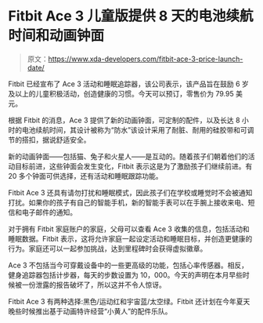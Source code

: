 # Fitbit Ace 3 儿童版提供 8 天的电池续航时间和动画钟面

> 原文：<https://www.xda-developers.com/fitbit-ace-3-price-launch-date/>

Fitbit 已经宣布了 Ace 3 活动和睡眠追踪器，该公司表示，该产品旨在鼓励 6 岁及以上的儿童积极活动，创造健康的习惯。今天可以预订，零售价为 79.95 美元。

根据 Fitbit 的消息，Ace 3 提供了新的动画钟面，可定制的配件，以及长达 8 小时的电池续航时间，其设计被称为“防水”该设计采用了耐脏、耐用的硅胶带和可调节的搭扣，据说舒适安全。

新的动画钟面——包括猫、兔子和火星人——是互动的。随着孩子们朝着他们的活动目标前进，这些钟面会发生变化，Fitbit 表示这是为了激励孩子们继续前进。有 20 多个钟面可供选择，还有活动和睡眠跟踪功能。

Fitbit Ace 3 还具有请勿打扰和睡眠模式，因此孩子们在学校或睡觉时不会被通知打扰。如果你的孩子有自己的智能手机，新的智能手表可以在手腕上接收来电、短信和电子邮件的通知。

对于拥有 Fitbit 家庭账户的家庭，父母可以查看 Ace 3 收集的信息，包括活动和睡眠数据。Fitbit 表示，这将允许家庭一起设定活动和睡眠目标，并创造更健康的行为。家庭还可以一起参加挑战，达到里程碑时会获得虚拟徽章。

Ace 3 不包括当今可穿戴设备中的一些更高级的功能，包括心率传感器。相反，健身追踪器包括计步器，每天的步数设置为 10，000。今天的声明在本月早些时候被一份泄露的报告破坏了，所以这并不令人惊讶。

Fitbit Ace 3 有两种选择:黑色/运动红和宇宙蓝/太空绿。Fitbit 还计划在今年夏天晚些时候推出基于动画特许经营“小黄人”的配件乐队。